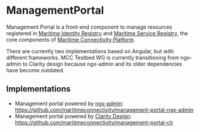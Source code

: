 # ManagementPortal

Management Portal is a front-end component to manage resources registered in [Maritime Identity Registry](https://github.com/maritimeconnectivity/IdentityRegistry) and [Maritime Service Registry](https://github.com/maritimeconnectivity/ServiceRegistry), the core components of [Maritime Connectivity Platform](https://maritimeconnectivity.net/).

There are currently two implementations based on Angular, but with different frameworks. MCC Testbed WG is currently transitioning from ngx-admin to Clarity design because ngx-admin and its older dependencies have become outdated.

## Implementations

- Management portal powered by [ngx-admin](https://github.com/akveo/ngx-admin): https://github.com/maritimeconnectivity/management-portal-ngx-admin
- Management portal powered by [Clarity Design](https://github.com/vmware-clarity/ng-clarity): https://github.com/maritimeconnectivity/management-portal-clr
